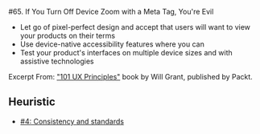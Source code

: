 #65. If You Turn Off Device Zoom with a Meta Tag, You're Evil
-  Let go of pixel-perfect design and accept that users will want to view your products on their terms
-  Use device-native accessibility features where you can
-  Test your product's interfaces on multiple device sizes and with assistive technologies

Excerpt From: ["101 UX Principles"](https://www.packtpub.com/web-development/101-ux-principles) book by Will Grant, published by Packt.

## Heuristic
- [#4: Consistency and standards](https://github.com/fullcircle23/fullcircle23.github.io/blob/master/2020/ui-ux/10-usability-heuristics-for-user-interface-design.md#4-consistency-and-standards-consistency)
